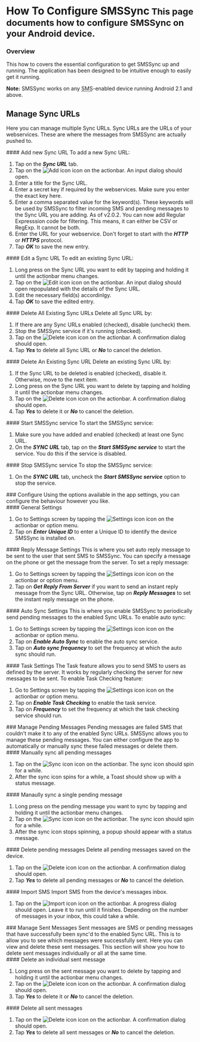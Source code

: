 <div class="page-header">
    <h1>How To Configure SMSSync<small> This page documents how to configure SMSSync on your Android device.</small></h1>
</div>

### Overview

This how to covers the essential configuration to get SMSSync up and running. The application has been designed to be intuitive enough to easily get it running.

**Note:** SMSSync works on any <acronym title="Short Message Service">SMS</acronym>-enabled device running Android 2.1 and above.

## Manage Sync URLs
Here you can manage multiple Sync URLs. Sync URLs are the URLs of your webservices. These are where the messages from SMSSync are actually pushed to.
<div class="row-fluid">
<div class="span6">
#### Add new Sync URL
To add a new Sync URL:

1. Tap on the **_Sync URL_** tab.
2. Tap on the ![Add icon](images/icons/new.png) icon on the actionbar. An input dialog should open.
3. Enter a title for the Sync URL.
4. Enter a secret key if required by the webservices. Make sure you enter the exact key here.
5. Enter a comma separated value for the keyword(s). These keywords will be used by SMSSync to filter incoming SMS and pending messages to the Sync URL you are adding. As of v2.0.2. You can now add Regular Expresssion code for filtering. This means, it can either be CSV or RegExp. It cannot be both.
6. Enter the URL for your webservice. Don't forget to start with the **_HTTP_** or **_HTTPS_** protocol.
7. Tap **_OK_** to save the new entry.

</div>
<div class="span6">
#### Edit a Sync URL
To edit an existing Sync URL:

1. Long press on the Sync URL you want to edit by tapping and holding it until the actionbar menu changes.
2. Tap on the ![Edit icon](images/icons/edit.png) icon on the actionbar. An input dialog should open repopulated with the details of the Sync URL.
3. Edit the necessary field(s) accordinlgy.
4. Tap **_OK_** to save the edited entry.

</div>
<div class="span6">
#### Delete All Existing Sync URLs
Delete all Sync URL by:

1. If there are any Sync URLs enabled&nbsp;(checked), disable&nbsp;(uncheck) them.
2. Stop the SMSSync service if it's running&nbsp;(checked).
3. Tap on the ![Delete icon](images/icons/delete.png) icon on the actionbar. A confirmation dialog should open.
4. Tap **_Yes_** to delete all Sync URL or **_No_** to cancel the deletion.

</div>
</div>
<div class="row-fluid">
<div class="span6">
#### Delete An Existing Sync URL
Delete an existing Sync URL by:

1. If the Sync URL to be deleted is enabled&nbsp;(checked), disable it. Otherwise, move to the next item.
2. Long press on the Sync URL you want to delete by tapping and holding it until the actionbar menu changes.
3. Tap on the ![Delete icon](images/icons/delete.png) icon on the actionbar. A confirmation dialog should open.
4. Tap **_Yes_** to delete it or **_No_** to cancel the deletion.

</div>
<div class="span6">
#### Start SMSSync service
To start the SMSSync service:

1. Make sure you have added and enabled&nbsp;(checked) at least one Sync URL.
2. On the **_SYNC URL_** tab, tap on the **_Start SMSSync service_** to start the service. You do this if the service is disabled.

</div>
<div class="span6">
#### Stop SMSSync service
To stop the SMSSync service:

1. On the **_SYNC URL_** tab, uncheck the **_Start SMSSync service_** option to stop the service.

</div>
</div>
<div class="row-fluid">
<div class="span12">
### Configure
Using the options available in the app settings, you can configure the behaviour however you like.
</div>
</div>
<div class="row-fluid">
<div class="span6">
#### General Settings
	
1. Go to Settings screen by tapping the ![Settings icon](images/icons/settings.png) icon on the actionbar or option menu.
2. Tap on **_Enter Unique ID_** to enter a Unique ID to identify the device SMSSync is installed on.

</div>
<div class="span6">
#### Reply Message Settings
This is where you set auto reply message to be sent to the user that sent SMS to SMSSync. You can specify a message on the phone or get the message from the server.
To set a reply message:

1. Go to Settings screen by tapping the ![Settings icon](images/icons/settings.png) icon on the actionbar or option menu.
2. Tap on **_Get Reply From Server_** if you want to send an instant reply message from the Sync URL. Otherwise, tap on **_Reply Messages_** to set the instant reply message on the phone.

</div>
</div>
<div class="row-fluid">
<div class="span6">
#### Auto Sync Settings
This is where you enable SMSSync to periodically send pending messages to the enabled Sync URLs.
To enable auto sync:

1. Go to Settings screen by tapping the ![Settings icon](images/icons/settings.png) icon on the actionbar or option menu.
2. Tap on **_Enable Auto Sync_** to enable the auto sync service.
3. Tap on **_Auto sync frequency_** to set the frequency at which the auto sync should run.

</div>
<div class="span6">
#### Task Settings
The Task feature allows you to send SMS to users as defined by the server. It works by regularly checking the server for new messages to be sent.
To enable Task Checking feature:

1. Go to Settings screen by tapping the ![Settings icon](images/icons/settings.png) icon on the actionbar or option menu.
2. Tap on **_Enable Task Checking_** to enable the task service.
3. Tap on **_Frequency_** to set the frequency at which the task checking service should run.

</div>
</div>
<div class="row-fluid">
<div class="span12">
### Manage Pending Messages
Pending messages are failed SMS that couldn't make it to any of the enabled Sync URLs. 
SMSSync allows you to manage these pending messages. 
You can either configure the app to automatically or manually sync these failed messages or delete them.
</div>
</div>
<div class="row-fluid">
<div class="span6">
#### Manually sync all pending messages

1. Tap on the ![Sync icon](images/icons/refresh.png) icon on the actionbar. The sync icon should spin for a while.
2. After the sync icon spins for a while, a Toast should show up with a status message.

</div>
<div class="span6">
#### Manaully sync a single pending message

1. Long press on the pending message you want to sync by tapping and holding it until the actionbar menu changes.
2. Tap on the ![Sync icon](images/icons/refresh.png) icon on the actionbar. The sync icon should spin for a while.
3. After the sync icon stops spinning, a popup should appear with a status message.

</div>
<div class="row-fluid">
<div class="span6">
#### Delete pending messages
Delete all pending messages saved on the device.

1. Tap on the ![Delete icon](images/icons/delete.png) icon on the actionbar. A confirmation dialog should open.
2. Tap **_Yes_** to delete all pending messages or **_No_** to cancel the deletion.

</div>
<div class="span6">
#### Import SMS
Import SMS from the device's messages inbox.

1. Tap on the ![Import icon](images/icons/import.png) icon on the actionbar. A progress dialog should open. Leave it to run until it finishes. Depending on the number of messages in your inbox, this could take a while.

</div>
</div>
<div class="row-fluid">
<div class="span12">
### Manage Sent Messages
Sent messages are SMS or pending messages that have successfully been sync'd to the enabled Sync URL. This is to allow you to see which messages were successfully sent. Here you can view and delete these sent messages. This section will show you how to delete sent messages individually or all at the same time.
</div>
</div>
<div class="row-fluid">
<div class="span6">
#### Delete an individual sent message

1. Long press on the sent message you want to delete by tapping and holding it until the actionbar menu changes.
2. Tap on the ![Delete icon](images/icons/delete.png) icon on the actionbar. A confirmation dialog should open.
3. Tap **_Yes_** to delete it or **_No_** to cancel the deletion.

</div>
<div class="span6">
#### Delete all sent messages

1. Tap on the ![Delete icon](images/icons/delete.png) icon on the actionbar. A confirmation dialog should open.
2. Tap **_Yes_** to delete all sent messages or **_No_** to cancel the deletion.

</div>
</div>
</div>